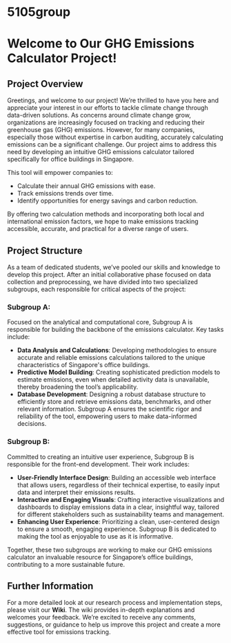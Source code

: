 # 5105group
# Welcome to Our GHG Emissions Calculator Project!

## Project Overview

Greetings, and welcome to our project! We’re thrilled to have you here and appreciate your interest in our efforts to tackle climate change through data-driven solutions. As concerns around climate change grow, organizations are increasingly focused on tracking and reducing their greenhouse gas (GHG) emissions. However, for many companies, especially those without expertise in carbon auditing, accurately calculating emissions can be a significant challenge. Our project aims to address this need by developing an intuitive GHG emissions calculator tailored specifically for office buildings in Singapore.

This tool will empower companies to:
- Calculate their annual GHG emissions with ease.
- Track emissions trends over time.
- Identify opportunities for energy savings and carbon reduction.

By offering two calculation methods and incorporating both local and international emission factors, we hope to make emissions tracking accessible, accurate, and practical for a diverse range of users.

## Project Structure

As a team of dedicated students, we’ve pooled our skills and knowledge to develop this project. After an initial collaborative phase focused on data collection and preprocessing, we have divided into two specialized subgroups, each responsible for critical aspects of the project:

### Subgroup A: 
Focused on the analytical and computational core, Subgroup A is responsible for building the backbone of the emissions calculator. Key tasks include:
- **Data Analysis and Calculations**: Developing methodologies to ensure accurate and reliable emissions calculations tailored to the unique characteristics of Singapore's office buildings.
- **Predictive Model Building**: Creating sophisticated prediction models to estimate emissions, even when detailed activity data is unavailable, thereby broadening the tool’s applicability.
- **Database Development**: Designing a robust database structure to efficiently store and retrieve emissions data, benchmarks, and other relevant information. Subgroup A ensures the scientific rigor and reliability of the tool, empowering users to make data-informed decisions.

### Subgroup B: 
Committed to creating an intuitive user experience, Subgroup B is responsible for the front-end development. Their work includes:
- **User-Friendly Interface Design**: Building an accessible web interface that allows users, regardless of their technical expertise, to easily input data and interpret their emissions results.
- **Interactive and Engaging Visuals**: Crafting interactive visualizations and dashboards to display emissions data in a clear, insightful way, tailored for different stakeholders such as sustainability teams and management.
- **Enhancing User Experience**: Prioritizing a clean, user-centered design to ensure a smooth, engaging experience. Subgroup B is dedicated to making the tool as enjoyable to use as it is informative.

Together, these two subgroups are working to make our GHG emissions calculator an invaluable resource for Singapore’s office buildings, contributing to a more sustainable future.

## Further Information

For a more detailed look at our research process and implementation steps, please visit our **Wiki**. The wiki provides in-depth explanations and welcomes your feedback. We’re excited to receive any comments, suggestions, or guidance to help us improve this project and create a more effective tool for emissions tracking.

